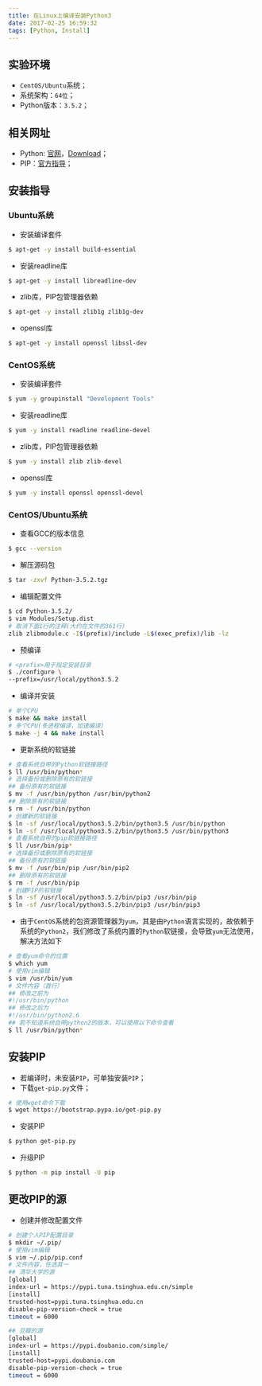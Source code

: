```yaml
---
title: 在Linux上编译安装Python3
date: 2017-02-25 16:59:32
tags: [Python, Install]
---
```


## 实验环境
+ `CentOS/Ubuntu`系统；
+ 系统架构：`64位`；
+ Python版本：`3.5.2`；

## 相关网址
+ Python: [官网](https://www.python.org/)，[Download](https://www.python.org/downloads/source/)；
+ PIP：[官方指导](https://pip.pypa.io/en/latest/installing/)；

<!-- more -->

## 安装指导
### Ubuntu系统
+ 安装编译套件
```bash
$ apt-get -y install build-essential
```
+ 安装readline库
```bash
$ apt-get -y install libreadline-dev
```
+ zlib库，PIP包管理器依赖
```bash
$ apt-get -y install zlib1g zlib1g-dev
```
+ openssl库
```bash
$ apt-get -y install openssl libssl-dev
```

### CentOS系统
+ 安装编译套件
```bash
$ yum -y groupinstall "Development Tools"
```
+ 安装readline库
```bash
$ yum -y install readline readline-devel
```
+ zlib库，PIP包管理器依赖
```bash
$ yum -y install zlib zlib-devel
```
+ openssl库
```bash
$ yum -y install openssl openssl-devel
```

### CentOS/Ubuntu系统
+ 查看GCC的版本信息
```bash
$ gcc --version
```
+ 解压源码包
```bash
$ tar -zxvf Python-3.5.2.tgz
```
+ 编辑配置文件
```bash
$ cd Python-3.5.2/
$ vim Modules/Setup.dist
# 取消下面1行的注释(大约在文件的361行)
zlib zlibmodule.c -I$(prefix)/include -L$(exec_prefix)/lib -lz
```
+ 预编译
```bash
# <prefix>用于指定安装目录
$ ./configure \
--prefix=/usr/local/python3.5.2
```
+ 编译并安装
```bash
# 单个CPU
$ make && make install
# 多个CPU(多进程编译，加速编译)
$ make -j 4 && make install
```
+ 更新系统的软链接
```bash
# 查看系统自带的Python软链接路径
$ ll /usr/bin/python*
# 选择备份或删除原有的软链接
## 备份原有的软链接
$ mv -f /usr/bin/python /usr/bin/python2
## 删除原有的软链接
$ rm -f /usr/bin/python
# 创建新的软链接
$ ln -sf /usr/local/python3.5.2/bin/python3.5 /usr/bin/python
$ ln -sf /usr/local/python3.5.2/bin/python3.5 /usr/bin/python3
# 查看系统自带的pip软链接路径
$ ll /usr/bin/pip*
# 选择备份或删除原有的软链接
## 备份原有的软链接
$ mv -f /usr/bin/pip /usr/bin/pip2
## 删除原有的软链接
$ rm -f /usr/bin/pip
# 创建PIP的软链接
$ ln -sf /usr/local/python3.5.2/bin/pip3 /usr/bin/pip
$ ln -sf /usr/local/python3.5.2/bin/pip3 /usr/bin/pip3
```
+ 由于`CentOS`系统的包资源管理器为`yum`，其是由`Python`语言实现的，故依赖于系统的`Python2`，我们修改了系统内置的`Python`软链接，会导致`yum`无法使用，解决方法如下
```bash
# 查看yum命令的位置
$ which yum
# 使用vim编辑
$ vim /usr/bin/yum
# 文件内容（首行）
## 修改之前为
#!/usr/bin/python
## 修改之后为
#!/usr/bin/python2.6
## 若不知道系统自带python2的版本，可以使用以下命令查看
$ ll /usr/bin/python*
```

## 安装PIP
+ 若编译时，未安装`PIP`，可单独安装`PIP`；
+ 下载`get-pip.py`文件；
```bash
# 使用wget命令下载
$ wget https://bootstrap.pypa.io/get-pip.py
```
+ 安装PIP
```bash
$ python get-pip.py
```
+ 升级PIP
```bash
$ python -m pip install -U pip
```

## 更改PIP的源
+ 创建并修改配置文件
```bash
# 创建个人PIP配置目录
$ mkdir ~/.pip/
# 使用vim编辑
$ vim ~/.pip/pip.conf
# 文件内容，任选其一
## 清华大学的源
[global]
index-url = https://pypi.tuna.tsinghua.edu.cn/simple
[install]
trusted-host=pypi.tuna.tsinghua.edu.cn
disable-pip-version-check = true
timeout = 6000

## 豆瓣的源
[global]
index-url = https://pypi.doubanio.com/simple/
[install]
trusted-host=pypi.doubanio.com
disable-pip-version-check = true
timeout = 6000
```